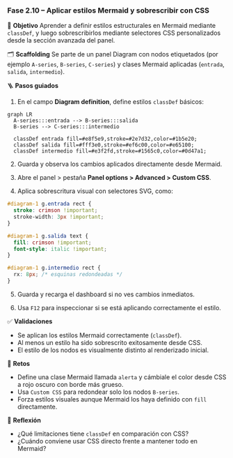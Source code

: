 
### Fase 2.10 – Aplicar estilos Mermaid y sobrescribir con CSS

🎯 **Objetivo**
Aprender a definir estilos estructurales en Mermaid mediante `classDef`, y luego sobrescribirlos mediante selectores CSS personalizados desde la sección avanzada del panel.

🗂️ **Scaffolding**
Se parte de un panel Diagram con nodos etiquetados (por ejemplo `A-series`, `B-series`, `C-series`) y clases Mermaid aplicadas (`entrada`, `salida`, `intermedio`).

🪜 **Pasos guiados**

1. En el campo **Diagram definition**, define estilos `classDef` básicos:

```mermaid
graph LR
  A-series:::entrada --> B-series:::salida
  B-series --> C-series:::intermedio

  classDef entrada fill=#e8f5e9,stroke=#2e7d32,color=#1b5e20;
  classDef salida fill=#fff3e0,stroke=#ef6c00,color=#e65100;
  classDef intermedio fill=#e3f2fd,stroke=#1565c0,color=#0d47a1;
```

2. Guarda y observa los cambios aplicados directamente desde Mermaid.

3. Abre el panel > pestaña **Panel options > Advanced > Custom CSS**.

4. Aplica sobrescritura visual con selectores SVG, como:

```css
#diagram-1 g.entrada rect {
  stroke: crimson !important;
  stroke-width: 3px !important;
}

#diagram-1 g.salida text {
  fill: crimson !important;
  font-style: italic !important;
}

#diagram-1 g.intermedio rect {
  rx: 8px; /* esquinas redondeadas */
}
```

5. Guarda y recarga el dashboard si no ves cambios inmediatos.

6. Usa `F12` para inspeccionar si se está aplicando correctamente el estilo.

✅ **Validaciones**

* Se aplican los estilos Mermaid correctamente (`classDef`).
* Al menos un estilo ha sido sobrescrito exitosamente desde CSS.
* El estilo de los nodos es visualmente distinto al renderizado inicial.

🎯 **Retos**

* Define una clase Mermaid llamada `alerta` y cámbiale el color desde CSS a rojo oscuro con borde más grueso.
* Usa `Custom CSS` para redondear solo los nodos `B-series`.
* Forza estilos visuales aunque Mermaid los haya definido con `fill` directamente.

💬 **Reflexión**

* ¿Qué limitaciones tiene `classDef` en comparación con CSS?
* ¿Cuándo conviene usar CSS directo frente a mantener todo en Mermaid?
